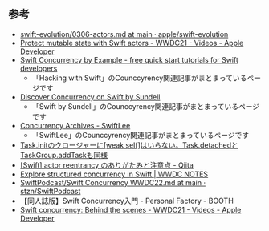 

## 参考

* [swift-evolution/0306-actors.md at main · apple/swift-evolution](https://github.com/apple/swift-evolution/blob/main/proposals/0306-actors.md)
* [Protect mutable state with Swift actors - WWDC21 - Videos - Apple Developer](https://developer.apple.com/videos/play/wwdc2021/10133/)
* [Swift Concurrency by Example - free quick start tutorials for Swift developers](https://www.hackingwithswift.com/quick-start/concurrency)
  * 「Hacking with Swift」のCounccyrency関連記事がまとまっているページです
* [Discover Concurrency on Swift by Sundell](https://www.swiftbysundell.com/discover/concurrency/)
  * 「Swift by Sundell」のCounccyrency関連記事がまとまっているページです
* [Concurrency Archives - SwiftLee](https://www.avanderlee.com/category/concurrency/?utm_campaign=coschedule&utm_source=twitter&utm_medium=twannl)
  * 「SwiftLee」のCounccyrency関連記事がまとまっているページです
* [Task.initのクロージャーに[weak self]はいらない。Task.detachedとTaskGroup.addTaskも同様](https://blog.personal-factory.com/2022/08/06/not-require-weak-self-in-task-init/)
* [[Swift] actor reentrancy のありがたみと注意点 - Qiita](https://qiita.com/maiyama18/items/c815f13f17d8e4095f68)
* [Explore structured concurrency in Swift | WWDC NOTES](https://www.wwdcnotes.com/notes/wwdc21/10134/)
* [SwiftPodcast/Swift Concurrency WWDC22.md at main · stzn/SwiftPodcast](https://github.com/stzn/SwiftPodcast/blob/main/episodes/Swift%20Concurrency%20WWDC22.md)
* 【同人誌版】Swift Concurrency入門 - Personal Factory - BOOTH
* [Swift concurrency: Behind the scenes - WWDC21 - Videos - Apple Developer](https://developer.apple.com/videos/play/wwdc2021/10254/)
